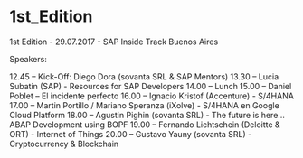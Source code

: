 # 1st_Edition
1st Edition - 29.07.2017 - SAP Inside Track Buenos Aires

Speakers:

12.45 – Kick-Off: Diego Dora (sovanta SRL & SAP Mentors)
13.30 – Lucia Subatin (SAP) - Resources for SAP Developers
14.00 – Lunch
15.00 – Daniel Poblet – El incidente perfecto
16.00 – Ignacio Kristof (Accenture) - S/4HANA
17.00 – Martin Portillo / Mariano Speranza (iXolve) - S/4HANA en Google Cloud Platform
18.00 – Agustin Pighin (sovanta SRL) - The future is here… ABAP Development using BOPF 
19.00 – Fernando Lichtschein (Deloitte & ORT) - Internet of Things
20.00 – Gustavo Yauny (sovanta SRL) - Cryptocurrency & Blockchain
